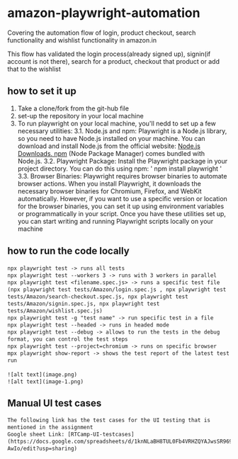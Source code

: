 # amazon-playwright-automation
Covering the automation flow of login, product checkout, search functionality and wishlist functionality in amazon.in

This flow has validated the login process(already signed up), signin(if account is not there), search for a product, checkout that product or add that to the wishlist


## how to set it up

1. Take a clone/fork from the git-hub file
2. set-up the repository in your local machine 
3. To run playwright on your local machine, you'll nedd to set up a few necessary utilities:
    3.1. Node.js and npm: Playwright is a Node.js library, so you need to have Node.js installed on your machine. You can download and install Node.js from the official website: [Node.js Downloads. npm](https://nodejs.org/en/download) (Node Package Manager) comes bundled with Node.js.
    3.2. Playwright Package: Install the Playwright package in your project directory. You can do this using npm: ' npm install playwright '
    3.3. Browser Binaries: Playwright requires browser binaries to automate browser actions. When you install Playwright, it downloads the necessary browser binaries for Chromium, Firefox, and WebKit automatically. However, if you want to use a specific version or location for the browser binaries, you can set it up using environment variables or programmatically in your script.
    Once you have these utilities set up, you can start writing and running Playwright scripts locally on your machine


## how to run the code locally 

    npx playwright test -> runs all tests
    npx playwright test --workers 3 -> runs with 3 workers in parallel
    npx playwright test <filename.spec.js> -> runs a specific test file (npx playwright test tests/Amazon/login.spec.js , npx playwright test tests/Amazon/search-checkout.spec.js, npx playwright test tests/Amazon/signin.spec.js, npx playwright test tests/Amazon/wishlist.spec.js)
    npx playwright test -g "test name" -> run specific test in a file
    npx playwright test --headed -> runs in headed mode
    npx playwright test --debug -> allows to run the tests in the debug format, you can control the test steps
    npx playwright test --project=chromium -> runs on specific browser
    mpx playwright show-report -> shows the test report of the latest test run

    ![alt text](image.png)
    ![alt text](image-1.png)

## Manual UI test cases

    The following link has the test cases for the UI testing that is mentioned in the assignment
    Google sheet Link: [RTCamp-UI-testcases](https://docs.google.com/spreadsheets/d/1knNLaBH8TUL0Fb4VRHZQYAJwsSR969TT0tNSro-AwIo/edit?usp=sharing)


